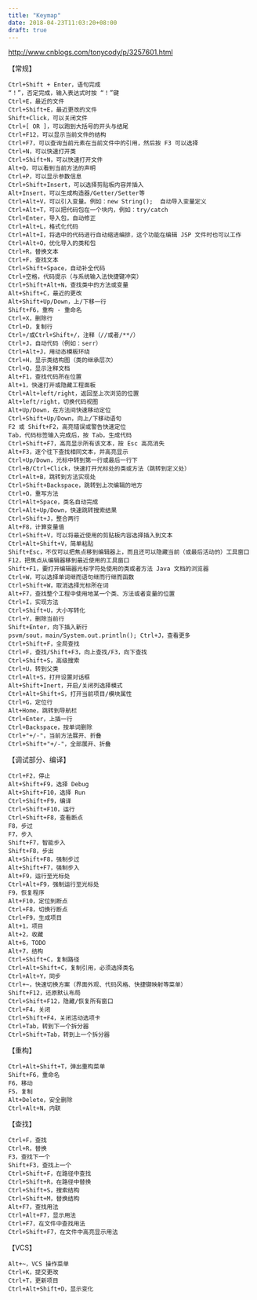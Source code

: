 ```yaml
---
title: "Keymap"
date: 2018-04-23T11:03:20+08:00
draft: true
---
```


http://www.cnblogs.com/tonycody/p/3257601.html

【常规】

    Ctrl+Shift + Enter，语句完成
    “！”，否定完成，输入表达式时按 “！”键
    Ctrl+E，最近的文件
    Ctrl+Shift+E，最近更改的文件
    Shift+Click，可以关闭文件
    Ctrl+[ OR ]，可以跑到大括号的开头与结尾
    Ctrl+F12，可以显示当前文件的结构
    Ctrl+F7，可以查询当前元素在当前文件中的引用，然后按 F3 可以选择
    Ctrl+N，可以快速打开类
    Ctrl+Shift+N，可以快速打开文件
    Alt+Q，可以看到当前方法的声明
    Ctrl+P，可以显示参数信息
    Ctrl+Shift+Insert，可以选择剪贴板内容并插入
    Alt+Insert，可以生成构造器/Getter/Setter等
    Ctrl+Alt+V，可以引入变量。例如：new String();  自动导入变量定义
    Ctrl+Alt+T，可以把代码包在一个块内，例如：try/catch
    Ctrl+Enter，导入包，自动修正
    Ctrl+Alt+L，格式化代码
    Ctrl+Alt+I，将选中的代码进行自动缩进编排，这个功能在编辑 JSP 文件时也可以工作
    Ctrl+Alt+O，优化导入的类和包
    Ctrl+R，替换文本
    Ctrl+F，查找文本
    Ctrl+Shift+Space，自动补全代码
    Ctrl+空格，代码提示（与系统输入法快捷键冲突）
    Ctrl+Shift+Alt+N，查找类中的方法或变量
    Alt+Shift+C，最近的更改
    Alt+Shift+Up/Down，上/下移一行
    Shift+F6，重构 - 重命名
    Ctrl+X，删除行
    Ctrl+D，复制行
    Ctrl+/或Ctrl+Shift+/，注释（//或者/**/）
    Ctrl+J，自动代码（例如：serr）
    Ctrl+Alt+J，用动态模板环绕
    Ctrl+H，显示类结构图（类的继承层次）
    Ctrl+Q，显示注释文档
    Alt+F1，查找代码所在位置
    Alt+1，快速打开或隐藏工程面板
    Ctrl+Alt+left/right，返回至上次浏览的位置
    Alt+left/right，切换代码视图
    Alt+Up/Down，在方法间快速移动定位
    Ctrl+Shift+Up/Down，向上/下移动语句
    F2 或 Shift+F2，高亮错误或警告快速定位
    Tab，代码标签输入完成后，按 Tab，生成代码
    Ctrl+Shift+F7，高亮显示所有该文本，按 Esc 高亮消失
    Alt+F3，逐个往下查找相同文本，并高亮显示
    Ctrl+Up/Down，光标中转到第一行或最后一行下
    Ctrl+B/Ctrl+Click，快速打开光标处的类或方法（跳转到定义处）
    Ctrl+Alt+B，跳转到方法实现处
    Ctrl+Shift+Backspace，跳转到上次编辑的地方
    Ctrl+O，重写方法
    Ctrl+Alt+Space，类名自动完成
    Ctrl+Alt+Up/Down，快速跳转搜索结果
    Ctrl+Shift+J，整合两行
    Alt+F8，计算变量值
    Ctrl+Shift+V，可以将最近使用的剪贴板内容选择插入到文本
    Ctrl+Alt+Shift+V，简单粘贴
    Shift+Esc，不仅可以把焦点移到编辑器上，而且还可以隐藏当前（或最后活动的）工具窗口
    F12，把焦点从编辑器移到最近使用的工具窗口
    Shift+F1，要打开编辑器光标字符处使用的类或者方法 Java 文档的浏览器
    Ctrl+W，可以选择单词继而语句继而行继而函数
    Ctrl+Shift+W，取消选择光标所在词
    Alt+F7，查找整个工程中使用地某一个类、方法或者变量的位置
    Ctrl+I，实现方法
    Ctrl+Shift+U，大小写转化
    Ctrl+Y，删除当前行
    Shift+Enter，向下插入新行
    psvm/sout，main/System.out.println(); Ctrl+J，查看更多
    Ctrl+Shift+F，全局查找
    Ctrl+F，查找/Shift+F3，向上查找/F3，向下查找
    Ctrl+Shift+S，高级搜索
    Ctrl+U，转到父类
    Ctrl+Alt+S，打开设置对话框
    Alt+Shift+Inert，开启/关闭列选择模式
    Ctrl+Alt+Shift+S，打开当前项目/模块属性
    Ctrl+G，定位行
    Alt+Home，跳转到导航栏
    Ctrl+Enter，上插一行
    Ctrl+Backspace，按单词删除
    Ctrl+"+/-"，当前方法展开、折叠
    Ctrl+Shift+"+/-"，全部展开、折叠
【调试部分、编译】

    Ctrl+F2，停止
    Alt+Shift+F9，选择 Debug
    Alt+Shift+F10，选择 Run
    Ctrl+Shift+F9，编译
    Ctrl+Shift+F10，运行
    Ctrl+Shift+F8，查看断点
    F8，步过
    F7，步入
    Shift+F7，智能步入
    Shift+F8，步出
    Alt+Shift+F8，强制步过
    Alt+Shift+F7，强制步入
    Alt+F9，运行至光标处
    Ctrl+Alt+F9，强制运行至光标处
    F9，恢复程序
    Alt+F10，定位到断点
    Ctrl+F8，切换行断点
    Ctrl+F9，生成项目
    Alt+1，项目
    Alt+2，收藏
    Alt+6，TODO
    Alt+7，结构
    Ctrl+Shift+C，复制路径
    Ctrl+Alt+Shift+C，复制引用，必须选择类名
    Ctrl+Alt+Y，同步
    Ctrl+~，快速切换方案（界面外观、代码风格、快捷键映射等菜单）
    Shift+F12，还原默认布局
    Ctrl+Shift+F12，隐藏/恢复所有窗口
    Ctrl+F4，关闭
    Ctrl+Shift+F4，关闭活动选项卡
    Ctrl+Tab，转到下一个拆分器
    Ctrl+Shift+Tab，转到上一个拆分器
【重构】

    Ctrl+Alt+Shift+T，弹出重构菜单
    Shift+F6，重命名
    F6，移动
    F5，复制
    Alt+Delete，安全删除
    Ctrl+Alt+N，内联
【查找】

    Ctrl+F，查找
    Ctrl+R，替换
    F3，查找下一个
    Shift+F3，查找上一个
    Ctrl+Shift+F，在路径中查找
    Ctrl+Shift+R，在路径中替换
    Ctrl+Shift+S，搜索结构
    Ctrl+Shift+M，替换结构
    Alt+F7，查找用法
    Ctrl+Alt+F7，显示用法
    Ctrl+F7，在文件中查找用法
    Ctrl+Shift+F7，在文件中高亮显示用法
【VCS】

    Alt+~，VCS 操作菜单
    Ctrl+K，提交更改
    Ctrl+T，更新项目
    Ctrl+Alt+Shift+D，显示变化
